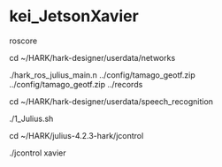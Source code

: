 # kei_JetsonXavier

roscore

cd ~/HARK/hark-designer/userdata/networks

./hark_ros_julius_main.n ../config/tamago_geotf.zip ../config/tamago_geotf.zip ../records 

cd ~/HARK/hark-designer/userdata/speech_recognition 

./1_Julius.sh 

cd ~/HARK/julius-4.2.3-hark/jcontrol

./jcontrol xavier

